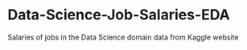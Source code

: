 # Data-Science-Job-Salaries-EDA
Salaries of jobs in the Data Science domain data from Kaggle website
